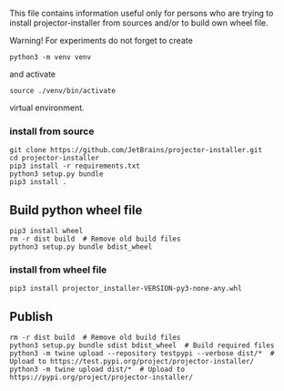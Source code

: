 This file contains information useful only for persons 
who are trying to install projector-installer from sources and/or 
to build own wheel file.  

Warning! For experiments do not forget to create 
```commandline 
python3 -m venv venv
```
and activate
```commandline
source ./venv/bin/activate 
```
virtual environment.  

### install from source 
```shell script
git clone https://github.com/JetBrains/projector-installer.git
cd projector-installer
pip3 install -r requirements.txt 
python3 setup.py bundle
pip3 install .
```

## Build python wheel file
```shell script
pip3 install wheel
rm -r dist build  # Remove old build files
python3 setup.py bundle bdist_wheel
```

### install from wheel file 
```shell script
pip3 install projector_installer-VERSION-py3-none-any.whl
```

## Publish
```shell script
rm -r dist build  # Remove old build files
python3 setup.py bundle sdist bdist_wheel  # Build required files
python3 -m twine upload --repository testpypi --verbose dist/*  # Upload to https://test.pypi.org/project/projector-installer/
python3 -m twine upload dist/*  # Upload to https://pypi.org/project/projector-installer/
```